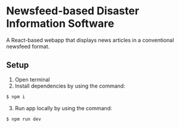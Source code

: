 # Newsfeed-based Disaster Information Software

A React-based webapp that displays news articles in a conventional newsfeed format.

## Setup

1. Open terminal
2. Install dependencies by using the command:
```bash
$ npm i
```
3. Run app locally by using the command:
```bash
$ npm run dev
```
